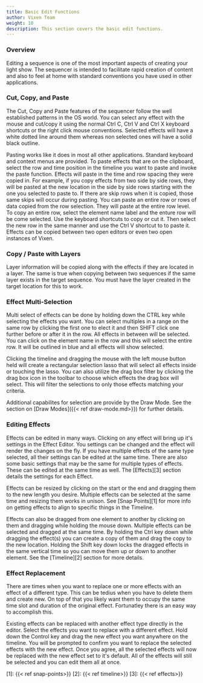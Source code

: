 ```yaml
---
title: Basic Edit Functions
author: Vixen Team
weight: 10
description: This section covers the basic edit functions.
---
```


### Overview

Editing a sequence is one of the most important aspects of creating your light show. The sequencer is intended to facilitate rapid creation of content and also to feel at home with standard conventions you have used in other applications.

### Cut, Copy, and Paste

The Cut, Copy and Paste features of the sequencer follow the well established patterns in the OS world. You can select any effect with the mouse and cut/copy it using the normal Ctrl C, Ctrl V and Ctrl X keyboard shortcuts or the right click mouse conventions. Selected effects will have a white dotted line around them whereas non selected ones will have a solid black outline.

Pasting works like it does in most all other applications. Standard keyboard and context menus are provided. To paste effects that are on the clipboard, select the row and time position in the timeline you want to paste and invoke the paste function. Effects will paste in the time and row spacing they were copied in. For example, if you copy effects from two side by side rows, they will be pasted at the new location in the side by side rows starting with the one you selected to paste to. If there are skip rows when it is copied, those same skips will occur during pasting. You can paste an entire row or rows of data copied from the row selection. They will paste at the entire row level. To copy an entire row, select the element name label and the enture row will be come selected. Use the keyboard shortcuts to copy or cut it. Then select the new row in the same manner and use the Ctrl V shortcut to to paste it. Effects can be copied between two open editors or even two open instances of Vixen.

### Copy / Paste with Layers

Layer information will be copied along with the effects if they are located in a layer. The same is true when copying between two sequences if the same layer exists in the target sequence. You must have the layer created in the target location for this to work.

### Effect Multi-Selection

Multi select of effects can be done by holding down the CTRL key while selecting the effects you want. You can select multiples in a range on the same row by clicking the first one to elect it and then SHIFT click one further before or after it in the row. All effects in between will be selected. You can click on the element name in the row and this will select the entire row. It will be outlined in blue and all effects will show selected.

Clicking the timeline and dragging the mouse with the left mouse button held will create a rectangular selection lasso that will select all effects inside or touching the lasso. You can also utilize the drag box filter by clicking the drag box icon in the toolbar to choose which effects the drag box will select. This will filter the selections to only those effects matching your criteria.

Additional capabilites for selection are provide by the Draw Mode. See the section on [Draw Modes]({{< ref draw-mode.md>}}) for further details.

### Editing Effects

Effects can be edited in many ways. Clicking on any effect will bring up it's settings in the Effect Editor. You settings can be changed and the effect will render the changes on the fly. If you have multiple effects of the same type selected, all their settings can be edited at the same time. There are also some basic settings that may be the same for multiple types of effects. These can be edited at the same time as well. The [Effects][3] section details the settings for each Effect.

Effects can be resized by clicking on the start or the end and dragging them to the new length you desire. Multiple effects can be selected at the same time and resizing them works in unison. See [Snap Points][1] for more info on getting effects to align to specific things in the Timeline.

Effects can also be dragged from one element to another by clicking on them and dragging while holding the mouse down. Multiple effects can be selected and dragged at the same time. By holding the Ctrl key down while dragging the effect(s) you can create a copy of them and drag the copy to the new location. Holding the Shift key down locks the dragged effects in the same vertical time so you can move them up or down to another element. See the [Timeline][2] section for more details.

### Effect Replacement

There are times when you want to replace one or more effects with an effect of a different type. This can be tedius when you have to delete them and create new. On top of that you likely want them to occupy the same time slot and duration of the original effect. Fortunatley there is an easy way to accomplish this.

Existing effects can be replaced with another effect type directly in the editor. Select the effects you want to replace with a different effect. Hold down the Control key and drag the new effect you want anywhere on the timeline. You will be prompted to confirm you want to replace the selected effects with the new effect. Once you agree, all the selected effects will now be replaced with the new effect set to it's default. All of the effects will still be selected and you can edit them all at once.

[1]: {{< ref snap-points>}}
[2]: {{< ref timeline>}}
[3]: {{< ref effects>}}
